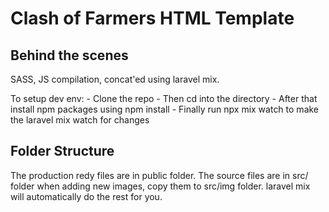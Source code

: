 # Clash of Farmers HTML Template

## Behind the scenes
SASS, JS compilation, concat'ed using laravel mix.

To setup dev env:
    - Clone the repo
    - Then cd into the directory
    - After that install npm packages using npm install
    - Finally run npx mix watch to make the laravel mix watch for changes

## Folder Structure
The production redy files are in public folder.
The source files are in src/ folder
when adding new images, copy them to src/img folder. laravel mix will automatically do the rest for you.
